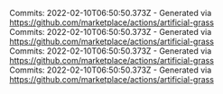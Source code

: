 Commits: 2022-02-10T06:50:50.373Z - Generated via https://github.com/marketplace/actions/artificial-grass
<br>
Commits: 2022-02-10T06:50:50.373Z - Generated via https://github.com/marketplace/actions/artificial-grass
<br>
Commits: 2022-02-10T06:50:50.373Z - Generated via https://github.com/marketplace/actions/artificial-grass
<br>
Commits: 2022-02-10T06:50:50.373Z - Generated via https://github.com/marketplace/actions/artificial-grass
<br>
